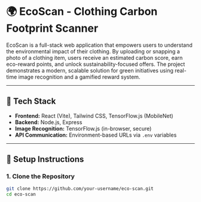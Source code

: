 # 🌍 EcoScan - Clothing Carbon Footprint Scanner

EcoScan is a full-stack web application that empowers users to understand the environmental impact of their clothing. By uploading or snapping a photo of a clothing item, users receive an estimated carbon score, earn eco-reward points, and unlock sustainability-focused offers. The project demonstrates a modern, scalable solution for green initiatives using real-time image recognition and a gamified reward system.

---

## 🔧 Tech Stack

- **Frontend:** React (Vite), Tailwind CSS, TensorFlow.js (MobileNet)
- **Backend:** Node.js, Express
- **Image Recognition:** TensorFlow.js (in-browser, secure)
- **API Communication:** Environment-based URLs via `.env` variables

---

## 🚀 Setup Instructions

### 1. Clone the Repository

```bash
git clone https://github.com/your-username/eco-scan.git
cd eco-scan
